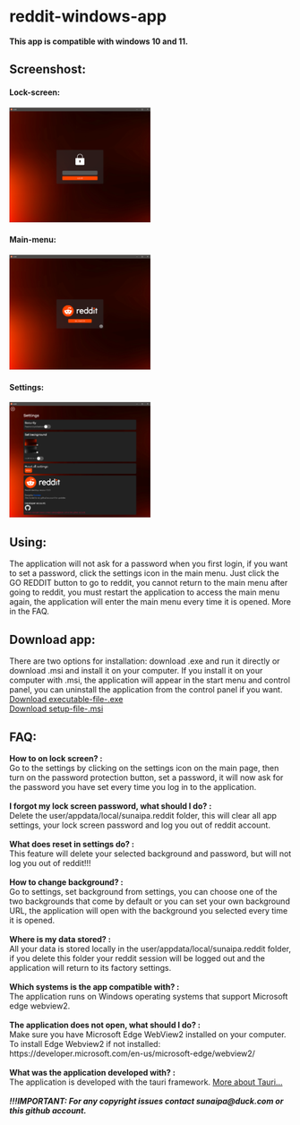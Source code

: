 # reddit-windows-app

<b>This app is compatible with windows 10 and 11.</b>

<h2>Screenshost:</h2>

<h4>Lock-screen:</h4>
<img width="50%" src="https://github.com/sunaipa5/reddit-windows-app/blob/main/img/lock-screen.PNG">
<h4>Main-menu:</h4>
<img width="50%" src="https://github.com/sunaipa5/reddit-windows-app/blob/main/img/main-menu.PNG">
<h4>Settings:</h4>
<img width="50%" src="https://github.com/sunaipa5/reddit-windows-app/blob/main/img/settings.PNG">

<h2>Using:</h2>
The application will not ask for a password when you first login, if you want to set a password, click the settings icon in the main menu. Just click the GO REDDIT button to go to reddit, you cannot return to the main menu after going to reddit, you must restart the application to access the main menu again, the application will enter the main menu every time it is opened. More in the FAQ.

<h2>Download app:</h2>
  There are two options for installation: download .exe and run it directly or download .msi and install it on your computer. If you install it on your computer with .msi, the application will appear in the start menu and control panel, you can uninstall the application from the control panel if you want.
  <br>
  <a href="https://raw.githubusercontent.com/sunaipa5/reddit-windows-app/main/downloads/reddit-executable.zip">Download executable-file-.exe</a>
  <br>
  <a href="https://raw.githubusercontent.com/sunaipa5/reddit-windows-app/main/downloads/reddit-setup.zip" >Download setup-file-.msi </a>
  
<h2>FAQ:</h2>
<b>How to on lock screen? :</b><br>
Go to the settings by clicking on the settings icon on the main page, then turn on the password protection button, set a password, it will now ask for the password you have set every time you log in to the application.
<br>
<br>
<b>I forgot my lock screen password, what should I do? :</b><br>
Delete the user/appdata/local/sunaipa.reddit folder, this will clear all app settings, your lock screen password and log you out of reddit account.
<br>
<br>
<b>What does reset in settings do? :</b><br>
This feature will delete your selected background and password, but will not log you out of reddit!!!
<br>
<br>
<b>How to change background? :</b><br>
Go to settings, set background from settings, you can choose one of the two backgrounds that come by default or you can set your own background URL, the application will open with the background you selected every time it is opened.
<br>
<br>
<b>Where is my data stored? :</b><br>
All your data is stored locally in the user/appdata/local/sunaipa.reddit folder, if you delete this folder your reddit session will be logged out and the application will return to its factory settings.
<br>
<br>
<b>Which systems is the app compatible with? :</b><br>
The application runs on Windows operating systems that support Microsoft edge webview2.
<br>
<br>
<b>The application does not open, what should I do? :</b><br>
Make sure you have Microsoft Edge WebView2 installed on your computer. <br>
To install Edge Webview2 if not installed: https://developer.microsoft.com/en-us/microsoft-edge/webview2/
<br>
<br>
<b>What was the application developed with? :</b><br>
The application is developed with the tauri framework. 
<a href="https://tauri.app/" target="_blank">More about Tauri...</a>
<br>
<br>
<b><i>!!!IMPORTANT: For any copyright issues contact sunaipa@duck.com or this github account.<i></b>
